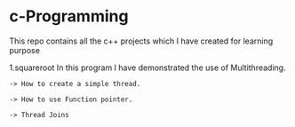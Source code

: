 # c-Programming
This repo contains all the c++ projects which I have created for learning purpose

1.squareroot
	In this program I have demonstrated the use of Multithreading.
	 
	-> How to create a simple thread.
	
	-> How to use Function pointer.
	
	-> Thread Joins
